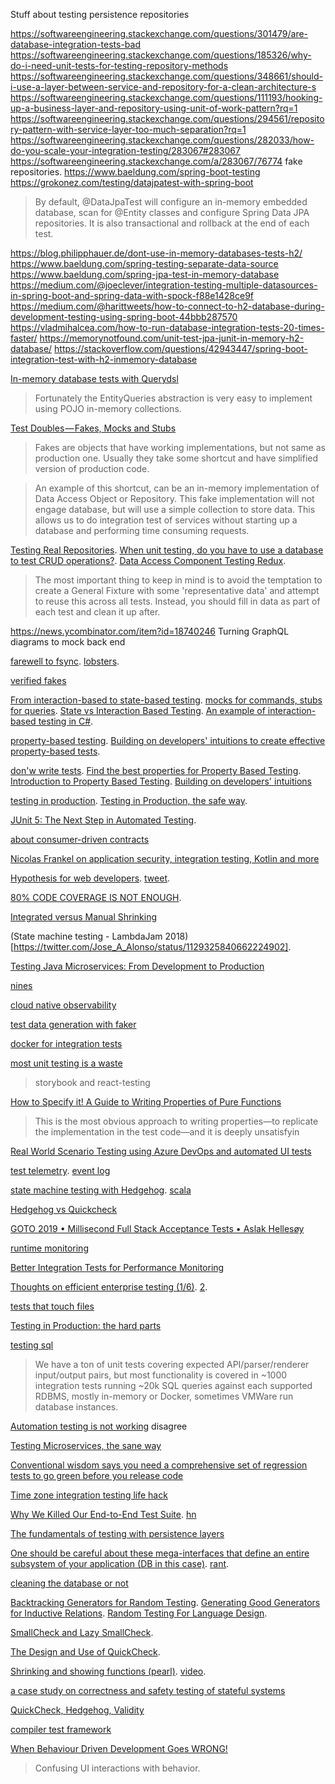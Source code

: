 Stuff about testing persistence repositories

https://softwareengineering.stackexchange.com/questions/301479/are-database-integration-tests-bad
https://softwareengineering.stackexchange.com/questions/185326/why-do-i-need-unit-tests-for-testing-repository-methods
https://softwareengineering.stackexchange.com/questions/348661/should-i-use-a-layer-between-service-and-repository-for-a-clean-architecture-s
https://softwareengineering.stackexchange.com/questions/111193/hooking-up-a-business-layer-and-repository-using-unit-of-work-pattern?rq=1
https://softwareengineering.stackexchange.com/questions/294561/repository-pattern-with-service-layer-too-much-separation?rq=1
https://softwareengineering.stackexchange.com/questions/282033/how-do-you-scale-your-integration-testing/283067#283067
https://softwareengineering.stackexchange.com/a/283067/76774 fake repositories.
https://www.baeldung.com/spring-boot-testing
https://grokonez.com/testing/datajpatest-with-spring-boot

> By default, @DataJpaTest will configure an in-memory embedded database, scan for @Entity classes and configure Spring Data JPA repositories. It is also transactional and rollback at the end of each test. 

https://blog.philipphauer.de/dont-use-in-memory-databases-tests-h2/ https://www.baeldung.com/spring-testing-separate-data-source https://www.baeldung.com/spring-jpa-test-in-memory-database https://medium.com/@joeclever/integration-testing-multiple-datasources-in-spring-boot-and-spring-data-with-spock-f88e1428ce9f https://medium.com/@harittweets/how-to-connect-to-h2-database-during-development-testing-using-spring-boot-44bbb287570 https://vladmihalcea.com/how-to-run-database-integration-tests-20-times-faster/ https://memorynotfound.com/unit-test-jpa-junit-in-memory-h2-database/ https://stackoverflow.com/questions/42943447/spring-boot-integration-test-with-h2-inmemory-database 

[In-memory database tests with Querydsl](https://dev.to/brightdevs/in-memory-database-tests-with-querydsl-1mij)

> Fortunately the EntityQueries abstraction is very easy to implement using POJO in-memory collections.

[Test Doubles — Fakes, Mocks and Stubs](https://blog.pragmatists.com/test-doubles-fakes-mocks-and-stubs-1a7491dfa3da)

> Fakes are objects that have working implementations, but not same as production one. Usually they take some shortcut and have simplified version of production code.

> An example of this shortcut, can be an in-memory implementation of Data Access Object or Repository. This fake implementation will not engage database, but will use a simple collection to store data. This allows us to do integration test of services without starting up a database and performing time consuming requests.

[Testing Real Repositories](https://stackoverflow.com/questions/1501385/testing-real-repositories). [When unit testing, do you have to use a database to test CRUD operations?](https://stackoverflow.com/questions/1484542/when-unit-testing-do-you-have-to-use-a-database-to-test-crud-operations). [Data Access Component Testing Redux](https://blogs.msdn.microsoft.com/ploeh/2008/01/31/data-access-component-testing-redux/).

> The most important thing to keep in mind is to avoid the temptation to create a General Fixture with some 'representative data' and attempt to reuse this across all tests. Instead, you should fill in data as part of each test and clean it up after.

https://news.ycombinator.com/item?id=18740246 Turning GraphQL diagrams to mock back end

[farewell to fsync](https://pythonspeed.com/articles/faster-db-tests/). [lobsters](https://lobste.rs/s/urhsse/farewell_fsync_10x_faster_database_tests).

[verified fakes](https://pythonspeed.com/articles/verified-fakes/)

[From interaction-based to state-based testing](http://blog.ploeh.dk/2019/02/18/from-interaction-based-to-state-based-testing/). [mocks for commands, stubs for queries](http://blog.ploeh.dk/2013/10/23/mocks-for-commands-stubs-for-queries/). [State vs Interaction Based Testing](http://natpryce.com/articles/000342.html). [An example of interaction-based testing in C#](http://blog.ploeh.dk/2019/02/25/an-example-of-interaction-based-testing-in-c/).

[property-based testing](https://wickstrom.tech/programming/2019/03/02/property-based-testing-in-a-screencast-editor-introduction.html). [Building on developers' intuitions to create effective property-based tests](https://www.youtube.com/watch?v=NcJOiQlzlXQ&list=PLvL2NEhYV4ZvCRCVlXTfB6-d09K3r0Sxa&index=5).

[don'w write tests](https://www.youtube.com/watch?v=hXnS_Xjwk2Y). [Find the best properties for Property Based Testing](https://medium.com/@nicolasdubien/find-the-best-properties-for-property-based-testing-ee2ed9d442e1). [Introduction to Property Based Testing](https://medium.com/criteo-labs/introduction-to-property-based-testing-f5236229d237). [Building on developers' intuitions](https://www.youtube.com/watch?v=NcJOiQlzlXQ)

[testing in production](https://www.youtube.com/watch?v=nIlFmja65_g). [Testing in Production, the safe way](https://medium.com/@copyconstruct/testing-in-production-the-safe-way-18ca102d0ef1).

[JUnit 5: The Next Step in Automated Testing](https://www.infoq.com/presentations/junit-5-automated-testing).

[about consumer-driven contracts](https://twitter.com/BootifulPodcast/status/1124384142269882369)

[Nicolas Frankel on application security, integration testing, Kotlin and more](https://soundcloud.com/a-bootiful-podcast/nicolas-frankel-on-application-security-integration-testing-kotlin-and-more)



[Hypothesis for web developers](https://web.hypothes.is/blog/hypothesis-for-web-developers/). [tweet](https://twitter.com/michaelbolton/status/1124433787188928517).

[80% CODE COVERAGE IS NOT ENOUGH](http://adambien.blog/roller/abien/entry/80_code_coverage_is_not).

[Integrated versus Manual Shrinking](https://www.reddit.com/r/haskell/comments/bo1m53/new_blog_post_integrated_versus_manual_shrinking/)

(State machine testing - LambdaJam 2018)[https://twitter.com/Jose_A_Alonso/status/1129325840662224902].

[Testing Java Microservices: From Development to Production](https://www.youtube.com/watch?v=V80MztOCCjo)

[nines](https://twitter.com/tacertain/status/1132391299733000193)

[cloud native observability](https://speakerdeck.com/tylertreat/cloud-native-observability)

[test data generation with faker](https://www.tonic.ai/post/how-to-generate-simple-test-data-with-faker/)

[docker for integration tests](https://twitter.com/_JamesWard/status/1139550763246481410)

[most unit testing is a waste](https://news.ycombinator.com/item?id=20309815)

> storybook and react-testing

[How to Specify it! A Guide to Writing Properties of Pure Functions](https://www.dropbox.com/s/tx2b84kae4bw1p4/paper.pdf?dl=0)

> This is the most obvious approach to writing properties—to replicate the implementation in the test code—and it is deeply unsatisfyin

[Real World Scenario Testing using Azure DevOps and automated UI tests](https://channel9.msdn.com/Shows/DevOps-Lab/Real-World-Scenario-Testing-using-Azure-DevOps-and-automated-UI-tests)

[test telemetry](https://twitter.com/copyconstruct/status/1154204037518020608). [event log](https://twitter.com/SamirTalwar/status/1154315503592235013)

[state machine testing with Hedgehog](https://github.com/qfpl/state-machine-testing-course). [scala](https://twitter.com/charlesofarrell/status/1172009394315202560)

[Hedgehog vs Quickcheck](https://twitter.com/rob_rix/status/1157350511034675201)

[GOTO 2019 • Millisecond Full Stack Acceptance Tests • Aslak Hellesøy](https://www.reddit.com/r/programming/comments/d2qvch/goto_2019_millisecond_full_stack_acceptance_tests/)

[runtime monitoring](https://twitter.com/mfeathers/status/1172880333076713472)

[Better Integration Tests for Performance Monitoring](https://www.youtube.com/watch?v=j0PJhD5XNJ8&feature=youtu.be)

[Thoughts on efficient enterprise testing (1/6)](https://blog.sebastian-daschner.com/entries/thoughts-on-efficient-testing). [2](https://blog.sebastian-daschner.com/entries/thoughts-on-efficient-testing-unit).

[tests that touch files](https://twitter.com/MarcJBrooker/status/1175105839440355328)

[Testing in Production: the hard parts](https://twitter.com/copyconstruct/status/1178194135729070080)

[testing sql](https://twitter.com/lukaseder/status/1196122412833787909)

> We have a ton of unit tests covering expected API/parser/renderer input/output pairs, but most functionality is covered in ~1000 integration tests running ~20k SQL queries against each supported RDBMS, mostly in-memory or Docker, sometimes VMWare run database instances.

[Automation testing is not working](https://www.reddit.com/r/programming/comments/dya8dd/automation_testing_is_not_working/) disagree

[Testing Microservices, the sane way](https://medium.com/@copyconstruct/testing-microservices-the-sane-way-9bb31d158c16)

[Conventional wisdom says you need a comprehensive set of regression tests to go green before you release code](https://twitter.com/sarahmei/status/868928631157870592)

[Time zone integration testing life hack](https://twitter.com/gunnarmorling/status/1430445009350823939)

[Why We Killed Our End-to-End Test Suite](https://building.nubank.com.br/why-we-killed-our-end-to-end-test-suite/). [hn](https://news.ycombinator.com/item?id=28643848)

[The fundamentals of testing with persistence layers](https://twitter.com/InfoQ/status/1447534118523318274)

[One should be careful about these mega-interfaces that define an entire subsystem of your application (DB in this case)](https://news.ycombinator.com/item?id=29314941). [rant](https://github.com/golang/go/wiki/CodeReviewComments#interfaces).

[cleaning the database or not](https://news.ycombinator.com/item?id=29764792)

[Backtracking Generators for Random Testing](https://www.youtube.com/watch?v=dfZ94N0hS4I). [Generating Good Generators for Inductive Relations](https://zoep.github.io/GeneratingGoodGenerators.pdf). [Random Testing For Language Design](https://repository.upenn.edu/cgi/viewcontent.cgi?article=4665&context=edissertations). 

[SmallCheck and Lazy SmallCheck](https://www.cs.york.ac.uk/fp/smallcheck/smallcheck.pdf).

[The Design and Use of QuickCheck](https://begriffs.com/posts/2017-01-14-design-use-quickcheck.html). 

[Shrinking and showing functions (pearl)](https://dl.acm.org/doi/10.1145/2430532.2364516). [video](https://www.youtube.com/watch?v=CH8UQJiv9Q4).

[a case study on correctness and safety testing of stateful systems](https://www.tweag.io/blog/2022-01-26-property-based-testing-of-monadic-code/)

[QuickCheck, Hedgehog, Validity](https://www.fpcomplete.com/blog/quickcheck-hedgehog-validity/) 

[compiler test framework](https://twitter.com/wilbowma/status/1488733730495631364)

[When Behaviour Driven Development Goes WRONG!](https://www.youtube.com/watch?v=YAZr3LsCzn0)

> Confusing UI interactions with behavior.


